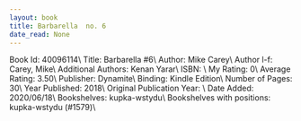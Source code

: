 ```yaml
---
layout: book
title: Barbarella  no. 6
date_read: None
---
```


Book Id: 40096114\ 
Title: Barbarella #6\ 
Author: Mike Carey\ 
Author l-f: Carey, Mike\ 
Additional Authors: Kenan Yarar\ 
ISBN: \ 
My Rating: 0\ 
Average Rating: 3.50\ 
Publisher: Dynamite\ 
Binding: Kindle Edition\ 
Number of Pages: 30\ 
Year Published: 2018\ 
Original Publication Year: \ 
Date Added: 2020/06/18\ 
Bookshelves: kupka-wstydu\ 
Bookshelves with positions: kupka-wstydu (#1579)\ 

